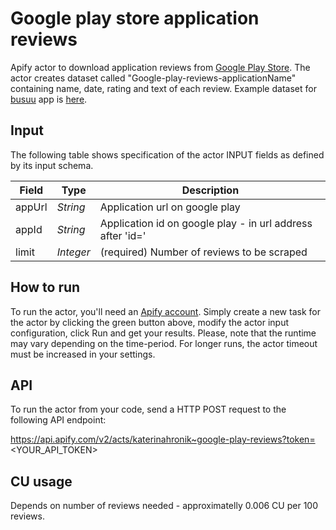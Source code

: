 # Google play store application reviews

Apify actor to download application reviews from [Google Play Store](https://play.google.com/store/apps). The actor creates dataset called "Google-play-reviews-applicationName" containing name, date, rating and text of each review. Example dataset for [busuu](https://play.google.com/store/apps/details?id=com.busuu.android.enc) app is [here](https://api.apify.com/v2/datasets/ubarV5aetDAZBLYCu/items?format=json&clean=1).

## Input 

The following table shows specification of the actor INPUT fields as defined by its input schema. 

Field |	Type	| Description
---| ---| ---|
appUrl|	*String*|	Application url on google play
appId|	*String*|	Application id on google play - in url address after 'id='
limit|	*Integer*|	(required) Number of reviews to be scraped

## How to run

To run the actor, you'll need an [Apify account](https://my.apify.com/). Simply create a new task for the actor by clicking the green button above, modify the actor input configuration, click Run and get your results.
Please, note that the runtime may vary depending on the time-period. For longer runs, the actor timeout must be increased in your settings. 

## API

To run the actor from your code, send a HTTP POST request to the following API endpoint: 

https://api.apify.com/v2/acts/katerinahronik~google-play-reviews?token=<YOUR_API_TOKEN>

## CU usage 

Depends on number of reviews needed - approximatelly 0.006 CU per 100 reviews.
